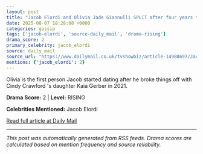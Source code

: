 ```yaml
---
layout: post
title: "Jacob Elordi and Olivia Jade Giannulli SPLIT after four years together"
date: 2025-08-07 18:28:08 +0000
categories: gossip
tags: ['jacob-elordi', 'source-daily_mail', 'drama-rising']
drama_score: 2
primary_celebrity: jacob_elordi
source: daily_mail
source_url: "https://www.dailymail.co.uk/tvshowbiz/article-14980697/Jacob-Elordi-Olivia-Jade-Giannulli-SPLIT-four-years-together.html?ns_mchannel=rss&ito=1490&ns_campaign=1490"
mentions: {'jacob_elordi': 2}
---
```


Olivia is the first person Jacob started dating after he broke things off with Cindy Crawford 's daughter Kaia Gerber in 2021.

**Drama Score:** 2 | **Level:** RISING

**Celebrities Mentioned:** Jacob Elordi

[Read full article at Daily Mail](https://www.dailymail.co.uk/tvshowbiz/article-14980697/Jacob-Elordi-Olivia-Jade-Giannulli-SPLIT-four-years-together.html?ns_mchannel=rss&ito=1490&ns_campaign=1490)

---
*This post was automatically generated from RSS feeds. Drama scores are calculated based on mention frequency and source reliability.*
